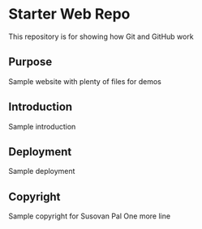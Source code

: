 # Starter Web Repo

This repository is for showing how Git and GitHub work

## Purpose

Sample website with plenty of files for demos

## Introduction

Sample introduction

## Deployment

Sample deployment

## Copyright

Sample copyright for Susovan Pal
One more line